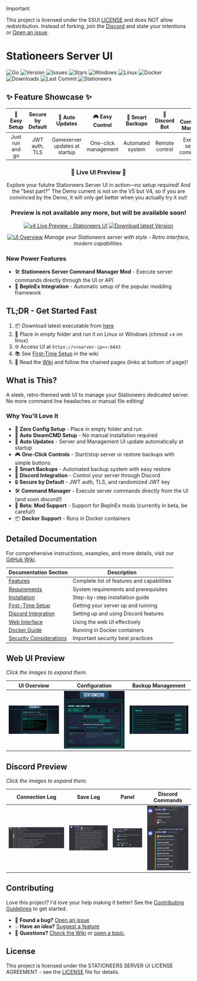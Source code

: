 > [!IMPORTANT]
> This project is licensed under the SSUI [LICENSE](LICENSE) and does NOT allow redistribution.
> Instead of forking, join the [Discord](https://discord.gg/8n3vN92MyJ) and state your intentions or [Open an issue](https://github.com/SteamServerUI/SteamServerUI/issues).

# Stationeers Server UI

![Go](https://img.shields.io/badge/Go-1.24.2-blue?logo=go&logoColor=white)
![Version](https://img.shields.io/github/v/release/jacksonthemaster/StationeersServerUI?logo=github&logoColor=white)
![Issues](https://img.shields.io/github/issues/jacksonthemaster/StationeersServerUI?logo=github&logoColor=white)
![Stars](https://img.shields.io/github/stars/jacksonthemaster/StationeersServerUI?style=social&logo=github)
![Windows](https://img.shields.io/badge/Windows-supported-blue?logo=windows&logoColor=white)
![Linux](https://img.shields.io/badge/Linux-supported-green?logo=linux&logoColor=white)
![Docker](https://img.shields.io/badge/Docker-available-blue?logo=docker&logoColor=white)
![Downloads](https://img.shields.io/github/downloads/jacksonthemaster/StationeersServerUI/total?logo=github&logoColor=white)
![Last Commit](https://img.shields.io/github/last-commit/jacksonthemaster/StationeersServerUI?logo=git&logoColor=white)
![Stationeers](https://img.shields.io/badge/Game-Stationeers-orange?logo=steam&logoColor=white)



## ✨ Feature Showcase ✨

| 🚀 Easy Setup | Secure by Default | 🔄 Auto Updates | 🎮 Easy Control | 💾 Smart Backups | 🤖 Discord Bot | 🛠️ Command Manager | 🧩 Mod Support | 
|:-------------:|:-----------------:|:---------------:|:----------------:|:----------------:|:--------------:|:------------------:|:-------------:|
| Just run and go | JWT auth, TLS | Gameserver updates at startup | One-click management | Automated system | Remote control | Execute server commands | BepInEx integration |

<div align="center">

### 🌟 Live UI Preview 🌟

Explore your fututre Stationeers Server UI in action—no setup required!
And the "best part?" The Demo current is not on the V5 but V4, so if you are convinced by the Demo, it will only get better when you actually try it out!

### Preview is not available any more, but will be available soon!

[![v4 Live Preview - Stationeers UI](https://img.shields.io/badge/Live%20Preview-Stationeers%20Server%20UI-blueviolet?style=for-the-badge&logo=github)](https://jacksonthemaster.github.io/StationeersServerUI/server.html)
[![Download latest Version](https://img.shields.io/badge/Download-Stationeers%20Server%20UI-orange?style=for-the-badge)](https://jacksonthemaster.github.io/StationeersServerUI)
</div>

</div>
<div align="center">
  
  [![UI Overview](media/SSUI_AD.gif)](https://jacksonthemaster.github.io/StationeersServerUI/)
  <em>Manage your Stationeers server with style - Retro interface, modern capabilities.</em>
</div>

### New Power Features

- 🛠️ **Stationeers Server Command Manager Mod** - Execute server commands directly through the UI or API
- 🧩 **BepInEx Integration** - Automatic setup of the popular modding framework

## TL;DR - Get Started Fast

1. 📦 Download latest executable from [here](https://github.com/JacksonTheMaster/StationeersServerUI/releases)
2. 📁 Place in empty folder and run it on Linux or Windows (chmod +x on linux)
3. 🌐 Access UI at `https://<<server-ip>>:8443`
4. 📚 See [First-Time Setup](https://github.com/JacksonTheMaster/StationeersServerUI/wiki/First-Time-Setup) in the wiki
5. 📖 Read the [Wiki](https://github.com/JacksonTheMaster/StationeersServerUI/wiki) and follow the chained pages (links at bottom of page)!

## What is This?

A sleek, retro-themed web UI to manage your Stationeers dedicated server. No more command line headaches or manual file editing!


### Why You'll Love It

- 🚀 **Zero Config Setup** - Place in empty folder and run
- 🔌 **Auto SteamCMD Setup** - No manual installation required
- 🔄 **Auto Updates** - Server and Management UI update automatically at startup
- 🎮 **One-Click Controls** - Start/stop server or restore backups with simple buttons
- 💾 **Smart Backups** - Automated backup system with easy restore
- 🤖 **Discord Integration** - Control your server through Discord
- 🔒 **Secure by Default** - JWT auth, TLS, and randomized JWT key
- 🛠️ **Command Manager** - Execute server commands directly from the UI (and soon discord!)
- 🧩 **Beta: Mod Support** - Support for BepInEx mods (currently in beta, be careful!)
- 📦 **Docker Support** - Runs in Docker containers

## Detailed Documentation

For comprehensive instructions, examples, and more details, visit our [GitHub Wiki](https://github.com/JacksonTheMaster/StationeersServerUI/wiki).

| Documentation Section | Description |
|----------------------|-------------|
| [Features](https://github.com/JacksonTheMaster/StationeersServerUI/wiki/Features) | Complete list of features and capabilities |
| [Requirements](https://github.com/JacksonTheMaster/StationeersServerUI/wiki/Requirements) | System requirements and prerequisites |
| [Installation](https://github.com/JacksonTheMaster/StationeersServerUI/wiki/Installation) | Step-by-step installation guide |
| [First-Time Setup](https://github.com/JacksonTheMaster/StationeersServerUI/wiki/First-Time-Setup) | Getting your server up and running |
| [Discord Integration](https://github.com/JacksonTheMaster/StationeersServerUI/wiki/Discord-Integration) | Setting up and using Discord features |
| [Web Interface](https://github.com/JacksonTheMaster/StationeersServerUI/wiki/Web-Interface) | Using the web UI effectively |
| [Docker Guide](https://github.com/JacksonTheMaster/StationeersServerUI/wiki/Docker-Guide) | Running in Docker containers |
| [Security Considerations](https://github.com/JacksonTheMaster/StationeersServerUI/wiki/Security-Considerations) | Important security best practices |

## Web UI Preview

_Click the images to expand them._

| UI Overview | Configuration | Backup Management |
|:-----------:|:-------------:|:-----------------:|
| ![UI Overview](media/UI-4.png) | ![Configuration](media/UI-2.png) | ![Backup Management](media/UI-3.png) |

## Discord Preview

_Click the images to expand them._

| Connection Log | Save Log | Panel | Discord Commands |
|:-----------:|:-------------:|:-----------------:|:-------------:|
| ![Connection Log](media/discord-connections.png) | ![Save Log](media/discord-saves.png) | ![Panel](media/discord-panel.png) | ![Discord Commands](media/discord-commands.png) |

## Contributing

Love this project? I'd love your help making it better! See the [Contributing Guidelines](https://github.com/JacksonTheMaster/StationeersServerUI/wiki/Contributing) to get started.

- 🐛 **Found a bug?** [Open an issue](https://github.com/JacksonTheMaster/StationeesServerUI/issues)
- 💡 **Have an idea?** [Suggest a feature](https://github.com/JacksonTheMaster/StationeesServerUI/issues/new?labels=enhancement)
- 🤔 **Questions?** [Check the Wiki](https://github.com/JacksonTheMaster/StationeesServerUI/wiki) or [open a topic](https://github.com/JacksonTheMaster/StationeesServerUI/issues/new?labels=question).

## License

This project is licensed under the STATIONEERS SERVER UI LICENSE AGREEMENT - see the [LICENSE](LICENSE) file for details.
